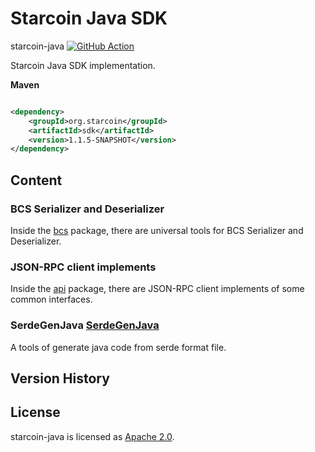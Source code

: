 # Starcoin Java SDK

starcoin-java
[![GitHub Action](https://github.com/starcoinorg/starcoin-java/workflows/Build/badge.svg)](https://github.com/starcoinorg/starcoin-java/actions?query=workflow%3A%22Build%22)

Starcoin Java SDK implementation.

**Maven**

```xml

<dependency>
    <groupId>org.starcoin</groupId>
    <artifactId>sdk</artifactId>
    <version>1.1.5-SNAPSHOT</version>
</dependency>
```

## Content

### BCS Serializer and Deserializer

Inside the [bcs](./src/main/java/com/novi) package, there are universal tools for BCS Serializer and Deserializer.

### JSON-RPC client implements

Inside the [api](src/main/java/org/starcoin/api) package, there are JSON-RPC client implements of some common
interfaces.

### SerdeGenJava [SerdeGenJava](./src/main/java/org/starcoin/serde/format/README.md)

A tools of generate java code from serde format file.

## Version History

## License

starcoin-java is licensed as [Apache 2.0](./LICENSE).